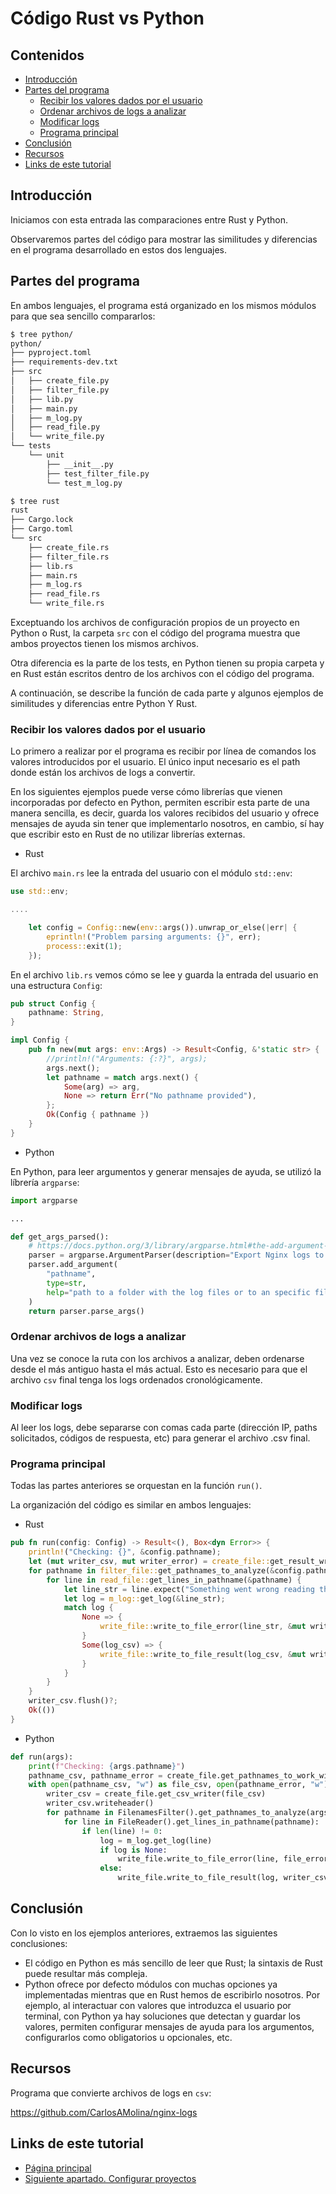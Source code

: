 # Código Rust vs Python

## Contenidos

- [Introducción](#introducción)
- [Partes del programa](#partes-del-programa)
  - [Recibir los valores dados por el usuario](#recibir-los-valores-dados-por-el-usuario)
  - [Ordenar archivos de logs a analizar](#ordenar-archivos-de-logs-a-analizar)
  - [Modificar logs](#modificar-logs)
  - [Programa principal](#programa-principal)
- [Conclusión](#conclusión)
- [Recursos](#recursos)
- [Links de este tutorial](#links-de-este-tutorial)

## Introducción 

Iniciamos con esta entrada las comparaciones entre Rust y Python. 

Observaremos partes del código para mostrar las similitudes y diferencias en el programa desarrollado en estos dos lenguajes.

## Partes del programa

En ambos lenguajes, el programa está organizado en los mismos módulos para que sea sencillo compararlos:

```bash
$ tree python/
python/
├── pyproject.toml
├── requirements-dev.txt
├── src
│   ├── create_file.py
│   ├── filter_file.py
│   ├── lib.py
│   ├── main.py
│   ├── m_log.py
│   ├── read_file.py
│   └── write_file.py
└── tests
    └── unit
        ├── __init__.py
        ├── test_filter_file.py
        └── test_m_log.py

$ tree rust
rust
├── Cargo.lock
├── Cargo.toml
└── src
    ├── create_file.rs
    ├── filter_file.rs
    ├── lib.rs
    ├── main.rs
    ├── m_log.rs
    ├── read_file.rs
    └── write_file.rs
```

Exceptuando los archivos de configuración propios de un proyecto en Python o Rust, la carpeta `src` con el código del programa muestra que ambos proyectos tienen los mismos archivos.

Otra diferencia es la parte de los tests, en Python tienen su propia carpeta y en Rust están escritos dentro de los archivos con el código del programa.

A continuación, se describe la función de cada parte y algunos ejemplos de similitudes y diferencias entre Python Y Rust.

### Recibir los valores dados por el usuario

Lo primero a realizar por el programa es recibir por línea de comandos los valores introducidos por el usuario. El único input necesario es el path donde están los archivos de logs a convertir.

En los siguientes ejemplos puede verse cómo librerías que vienen incorporadas por defecto en Python, permiten escribir esta parte de una manera sencilla, es decir, guarda los valores recibidos del usuario y ofrece mensajes de ayuda sin tener que implementarlo nosotros, en cambio, sí hay que escribir esto en Rust de no utilizar librerías externas.

- Rust

El archivo `main.rs` lee la entrada del usuario con el módulo `std::env`:

```rust
use std::env;

....

    let config = Config::new(env::args()).unwrap_or_else(|err| {
        eprintln!("Problem parsing arguments: {}", err);
        process::exit(1);
    });
```

En el archivo `lib.rs` vemos cómo se lee y guarda la entrada del usuario en una estructura `Config`:

```rust
pub struct Config {
    pathname: String,
}

impl Config {
    pub fn new(mut args: env::Args) -> Result<Config, &'static str> {
        //println!("Arguments: {:?}", args);
        args.next();
        let pathname = match args.next() {
            Some(arg) => arg,
            None => return Err("No pathname provided"),
        };
        Ok(Config { pathname })
    }
}
```

- Python

En Python, para leer argumentos y generar mensajes de ayuda, se utilizó la líbrería `argparse`:

```python
import argparse

...

def get_args_parsed():
    # https://docs.python.org/3/library/argparse.html#the-add-argument-method
    parser = argparse.ArgumentParser(description="Export Nginx logs to a csv file.")
    parser.add_argument(
        "pathname",
        type=str,
        help="path to a folder with the log files or to an specific file",
    )
    return parser.parse_args()
```

### Ordenar archivos de logs a analizar

Una vez se conoce la ruta con los archivos a analizar, deben ordenarse desde el más antiguo hasta el más actual. Esto es necesario para que el archivo `csv` final tenga los logs ordenados cronológicamente.

### Modificar logs

Al leer los logs, debe separarse con comas cada parte (dirección IP, paths solicitados, códigos de respuesta, etc) para generar el archivo .csv final.

### Programa principal

Todas las partes anteriores se orquestan en la función `run()`.

La organización del código es similar en ambos lenguajes:

- Rust

```rust
pub fn run(config: Config) -> Result<(), Box<dyn Error>> {
    println!("Checking: {}", &config.pathname);
    let (mut writer_csv, mut writer_error) = create_file::get_result_writers(&config.pathname)?;
    for pathname in filter_file::get_pathnames_to_analyze(&config.pathname)? {
        for line in read_file::get_lines_in_pathname(&pathname) {
            let line_str = line.expect("Something went wrong reading the line");
            let log = m_log::get_log(&line_str);
            match log {
                None => {
                    write_file::write_to_file_error(line_str, &mut writer_error)?;
                }
                Some(log_csv) => {
                    write_file::write_to_file_result(log_csv, &mut writer_csv)?;
                }
            }
        }
    }
    writer_csv.flush()?;
    Ok(())
}
```

- Python

```python
def run(args):
    print(f"Checking: {args.pathname}")
    pathname_csv, pathname_error = create_file.get_pathnames_to_work_with(args.pathname)
    with open(pathname_csv, "w") as file_csv, open(pathname_error, "w") as file_error:
        writer_csv = create_file.get_csv_writer(file_csv)
        writer_csv.writeheader()
        for pathname in FilenamesFilter().get_pathnames_to_analyze(args.pathname):
            for line in FileReader().get_lines_in_pathname(pathname):
                if len(line) != 0:
                    log = m_log.get_log(line)
                    if log is None:
                        write_file.write_to_file_error(line, file_error)
                    else:
                        write_file.write_to_file_result(log, writer_csv)
```

## Conclusión

Con lo visto en los ejemplos anteriores, extraemos las siguientes conclusiones:

- El código en Python es más sencillo de leer que Rust; la sintaxis de Rust puede resultar más compleja.
- Python ofrece por defecto módulos con muchas opciones ya implementadas mientras que en Rust hemos de escribirlo nosotros. Por ejemplo, al interactuar con valores que introduzca el usuario por terminal, con Python ya hay soluciones que detectan y guardar los valores, permiten configurar mensajes de ayuda para los argumentos, configurarlos como obligatorios u opcionales, etc.

## Recursos

Programa que convierte archivos de logs en `csv`:

<https://github.com/CarlosAMolina/nginx-logs>

## Links de este tutorial

- [Página principal](introduction.html)
- [Siguiente apartado. Configurar proyectos](05-setup-projects.html)
